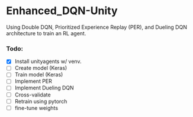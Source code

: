 # Enhanced_DQN-Unity
Using Double DQN, Prioritized Experience Replay (PER), and Dueling DQN architecture to train an RL agent.

### Todo:

- [x] Install unityagents w/ venv.
- [ ] Create model (Keras)
- [ ] Train model (Keras)
- [ ] Implement PER
- [ ] Implement Dueling DQN
- [ ] Cross-validate
- [ ] Retrain using pytorch
- [ ] fine-tune weights
